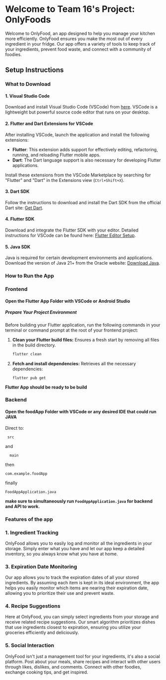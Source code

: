 # Welcome to Team 16's Project: OnlyFoods

Welcome to OnlyFood, an app designed to help you manage your kitchen more efficiently. OnlyFood ensures you make the most out of every ingredient in your fridge. Our app offers a variety of tools to keep track of your ingredients, prevent food waste, and connect with a community of foodies.

## Setup Instructions

### What to Download

#### 1. Visual Studio Code
Download and install Visual Studio Code (VSCode) from [here](https://code.visualstudio.com/). VSCode is a lightweight but powerful source code editor that runs on your desktop.

#### 2. Flutter and Dart Extensions for VSCode
After installing VSCode, launch the application and install the following extensions:
- **Flutter**: This extension adds support for effectively editing, refactoring, running, and reloading Flutter mobile apps.
- **Dart**: The Dart language support is also necessary for developing Flutter applications.

Install these extensions from the VSCode Marketplace by searching for "Flutter" and "Dart" in the Extensions view (`Ctrl+Shift+X`).

#### 3. Dart SDK
Follow the instructions to download and install the Dart SDK from the official Dart site: [Get Dart](https://dart.dev/get-dart).

#### 4. Flutter SDK
Download and integrate the Flutter SDK with your editor. Detailed instructions for VSCode can be found here: [Flutter Editor Setup](https://docs.flutter.dev/get-started/editor?tab=vscode).

#### 5. Java SDK
Java is required for certain development environments and applications. Download the version of Java 21+ from the Oracle website: [Download Java](https://www.oracle.com/java/technologies/downloads/).

### How to Run the App

### Frontend

#### Open the Flutter App Folder with VSCode or Android Studio

##### Prepare Your Project Environment
Before building your Flutter application, run the following commands in your terminal or command prompt at the root of your frontend project:

1. **Clean your Flutter build files:**
   Ensures a fresh start by removing all files in the build directory.
   ```bash
   flutter clean
2. **Fetch and install dependencies:**
   Retrieves all the necessary dependencies:
   ```base
   flutter pub get
   
**Flutter App should be ready to be build**

### Backend

#### Open the foodApp Folder with VSCode or any desired IDE that could run JAVA

Direct to:

     src 
    
   and
    
      main 
   then
   
    com.example.foodApp
   finally
   
    FoodAppApplication.java
**make sure to simultaneously run ```FoodAppApplication.java``` for backend and API to work.**
    
### Features of the app
### 1. **Ingredient Tracking**

   OnlyFood allows you to easily log and monitor all the ingredients in your storage. Simply enter what you have and let     our app keep a detailed inventory, so you always know what you have at home.

### 3. **Expiration Date Monitoring**

   Our app allows you to track the expiration dates of all your stored ingredients. By assuming each item is kept in its     ideal environment, the app helps you easily monitor which items are nearing their expiration date, allowing you to prioritize their use and prevent waste.

### 4. **Recipe Suggestions**

 Here at OnlyFood, you can simply select ingredients from your storage and receive related recipe suggestions. Our smart algorithm prioritizes dishes that use ingredients closest to expiration, ensuring you utilize your groceries efficiently and deliciously.

### 5. **Social Interaction**

   OnlyFood isn't just a management tool for your ingredients, it's also a social platform. Post about your meals, share recipes and interact with other users through likes, dislikes, and comments. Connect with other foodies, exchange cooking tips, and get inspired.
